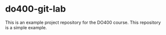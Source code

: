 # do400-git-lab
This is an example project repository for the DO400 course.
This repository is a simple example.